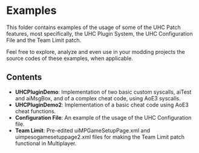 # Examples

This folder contains examples of the usage of some of the UHC Patch features, most specifically, the UHC Plugin System, the UHC Configuration File and the Team Limit patch.

Feel free to explore, analyze and even use in your modding projects the source codes of these examples, when applicable.

Contents
--------

* **UHCPluginDemo**: Implementation of two basic custom syscalls, aiTest and aiMsgBox, and of a complex cheat code, using AoE3 syscalls.
* **UHCPluginDemo2**: Implementation of a basic cheat code using AoE3 cheat functions.
* **Configuration File**: An example of the usage of the UHC Configuration file.
* **Team Limit**: Pre-edited uiMPGameSetupPage.xml and uimpesogamesetuppage2.xml files for making the Team Limit patch functional in Multiplayer.

